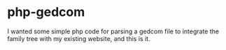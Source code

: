 php-gedcom
==========

I wanted some simple php code for parsing a gedcom file to integrate the family tree with my existing website, and this is it.
